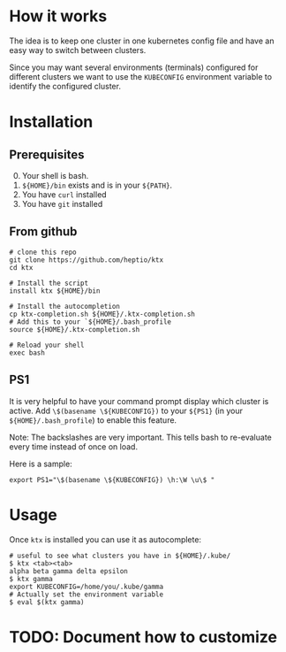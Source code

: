 # How it works

The idea is to keep one cluster in one kubernetes config file and have an easy way to switch between clusters.

Since you may want several environments (terminals) configured for different clusters we want to use the `KUBECONFIG` environment variable to identify the configured cluster.

# Installation

## Prerequisites

0. Your shell is bash.
1. `${HOME}/bin` exists and is in your `${PATH}`.
2. You have `curl` installed
3. You have `git` installed

## From github

    # clone this repo
    git clone https://github.com/heptio/ktx
    cd ktx

    # Install the script
    install ktx ${HOME}/bin

    # Install the autocompletion
    cp ktx-completion.sh ${HOME}/.ktx-completion.sh
    # Add this to your `${HOME}/.bash_profile
    source ${HOME}/.ktx-completion.sh

    # Reload your shell
    exec bash

## PS1

It is very helpful to have your command prompt display which cluster is active. Add `\$(basename \${KUBECONFIG})` to your `${PS1}` (in your `${HOME}/.bash_profile`) to enable this feature.

Note: The backslashes are very important. This tells bash to re-evaluate every time instead of once on load.

Here is a sample:

    export PS1="\$(basename \${KUBECONFIG}) \h:\W \u\$ "

# Usage

Once `ktx` is installed you can use it as autocomplete:

    # useful to see what clusters you have in ${HOME}/.kube/
    $ ktx <tab><tab>
    alpha beta gamma delta epsilon
    $ ktx gamma
    export KUBECONFIG=/home/you/.kube/gamma
    # Actually set the environment variable
    $ eval $(ktx gamma)

# TODO: Document how to customize
